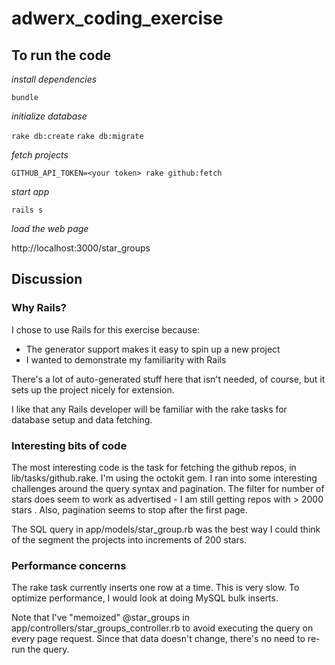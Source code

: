 # adwerx_coding_exercise

## To run the code
*install dependencies*

  `bundle`
  
*initialize database*

  `rake db:create`
  `rake db:migrate`
  
*fetch projects*

  `GITHUB_API_TOKEN=<your token> rake github:fetch`
  
*start app*

  `rails s`

*load the web page*

  http://localhost:3000/star_groups
  
## Discussion

### Why Rails?

I chose to use Rails for this exercise because:
- The generator support makes it easy to spin up a new project
- I wanted to demonstrate my familiarity with Rails

There's a lot of auto-generated stuff here that isn't needed, of course, but it sets up the project nicely for extension.

I like that any Rails developer will be familiar with the rake tasks for database setup and data fetching.

### Interesting bits of code

The most interesting code is the task for fetching the github repos, in lib/tasks/github.rake.
I'm using the octokit gem. I ran into some interesting challenges around the query syntax and pagination.
The filter for number of stars does seem to work as advertised - I am still getting repos with > 2000 stars .
Also, pagination seems to stop after the first page.

The SQL query in app/models/star_group.rb was the best way I could think of the segment the projects into increments
of 200 stars.

### Performance concerns
The rake task currently inserts one row at a time. This is very slow.
To optimize performance, I would look at doing MySQL bulk inserts.

Note that I've "memoized" @star_groups in app/controllers/star_groups_controller.rb to avoid executing the query on every page request.
Since that data doesn't change, there's no need to re-run the query.

